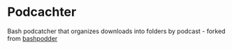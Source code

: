 Podcachter
==========

Bash podcatcher that organizes downloads into folders by podcast - forked from 
[bashpodder](http://lincgeek.org/bashpodder/)
